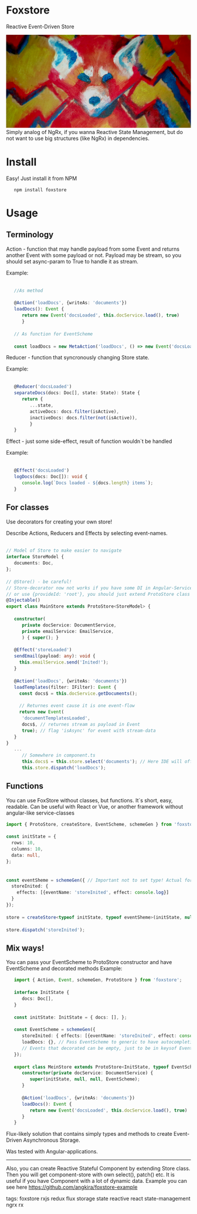 # Foxstore
Reactive Event-Driven Store

![alt text](https://raw.githubusercontent.com/angkira/foxstore/master/foxstore-github.jpg "Logo")
Simply analog of NgRx, if you wanna Reactive State Management, but do not want to use big structures (like NgRx) in dependencies. 

# Install
   Easy! Just install it from NPM
```
   npm install foxstore
```

# Usage

## Terminology

Action - function that may handle payload from some Event and returns another Event with some payload or not. Payload may be stream, so you should set async-param to True to handle it as stream.

Example:
```typescript

   //As method
   
   @Action('loadDocs', {writeAs: 'documents'})
   loadDocs(): Event {
      return new Event('docsLoaded', this.docService.load(), true)
      }
      
   // As function for EventScheme
   
   const loadDocs = new MetaAction('loadDocs', () => new Event('docsLoaded', this.docService.load(), true));
```

Reducer - function that syncronously changing Store state.

Example:
```typescript
   
   @Reducer('docsLoaded')
   separateDocs(docs: Doc[], state: State): State {
      return {
         ...state,
         activeDocs: docs.filter(isActive),
         inactiveDocs: docs.filter(not(isActive)),
         }
   }
```

Effect - just some side-effect, result of function wouldn`t be handled

Example:

```typescript
   
   @Effect('docsLoaded')
   logDocs(docs: Doc[]): void {
      console.log(`Docs loaded - ${docs.length} items`);
   }
```
## For classes

Use decorators for creating your own store!

Describe Actions, Reducers and Effects by selecting event-names.


```typescript

// Model of Store to make easier to navigate
interface StoreModel {
   documents: Doc,
};

// @Store() - be careful!
// Store-decorator now not works if you have some DI in Angular-Service
// or use {provideId: 'root'}, you should just extend ProtoStore class and it will handle decorators
@Injectable()
export class MainStore extends ProtoStore<StoreModel> {

   constructor(
      private docService: DocumentService,
      private emailService: EmailService,
      ) { super(); }

   @Effect('storeLoaded')
   sendEmail(payload: any): void {
     this.emailService.send('Inited!');
   }

   @Action('loadDocs', {writeAs: 'documents'})
   loadTemplates(filter: IFilter): Event {
     const docs$ = this.docService.getDocuments();

     // Returnes event cause it is one event-flow
     return new Event(
      'documentTemplatesLoaded',
      docs$, // returnes stream as payload in Event
      true); // flag 'isAsync' for event with stream-data
   }
}  
   ...
      // Somewhere in component.ts
      this.docs$ = this.store.select('documents'); // Here IDE will offer to you list of entities which you set in generic
      this.store.dispatch('loadDocs');
```

## Functions

You can use FoxStore without classes, but functions. It`s short, easy, readable. Can be useful with React or Vue, or another framework without angular-like service-classes

```typescript
import { ProtoStore, createStore, EventScheme, schemeGen } from 'foxstore';

const initState = {
  rows: 10,
  columns: 10,
  data: null,
};


const eventSheme = schemeGen({ // Important not to set type! Actual for 2.*
  storeInited: {
    effects: [{eventName: 'storeInited', effect: console.log}]
  }
});

store = createStore<typeof initState, typeof eventSheme>(initState, null, null, eventSheme);

store.dispatch('storeInited');
```
## Mix ways!

You can pass your EventScheme to ProtoStore constructor and have EventScheme and decorated methods
Example:

```typescript
   import { Action, Event, schemeGen, ProtoStore } from 'foxstore';
   
   interface InitState {
      docs: Doc[],
   }
   
   const initState: InitState = { docs: [], };
   
   const EventScheme = schemeGen({
      storeInited: { effects: [{eventName: 'storeInited', effect: console.log}],
      loadDocs: {}, // Pass EventScheme to generic to have autocompleting in .dispatch method
      // Events that decorated can be empty, just to be in keysof EventScheme
   });
   
   export class MeinStore extends ProtoStore<InitState, typeof EventScheme> {
      constructor(private docService: DocumentService) {
         super(initState, null, null, EventScheme);
      }
      
      @Action('loadDocs', {writeAs: 'documents'})
      loadDocs(): Event {
         return new Event('docsLoaded', this.docService.load(), true)
      }
   }
```

Flux-likely solution that contains simply types and methods to create Event-Driven Asynchronous Storage.

Was tested with Angular-applications.

*** 
Also, you can create Reactive Stateful Component by extending Store class. Then you will get component-store with own select(), patch() etc. It is useful if you have Component with a lot of dynamic data.
Example you can see here https://github.com/angkira/foxstore-example


tags: foxstore rxjs redux flux storage state reactive react state-management ngrx rx 
